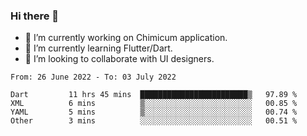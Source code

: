 ### Hi there 👋

<!--
**devcat37/devcat37** is a ✨ _special_ ✨ repository because its `README.md` (this file) appears on your GitHub profile.-->


- 🔭 I’m currently working on Chimicum application.
- 🌱 I’m currently learning Flutter/Dart.
- 👯 I’m looking to collaborate with UI designers.
<!-- - 🤔 I’m looking for help with ... -->

<!--START_SECTION:waka-->

```text
From: 26 June 2022 - To: 03 July 2022

Dart         11 hrs 45 mins  ████████████████████████▒   97.89 %
XML          6 mins          ▒░░░░░░░░░░░░░░░░░░░░░░░░   00.85 %
YAML         5 mins          ▒░░░░░░░░░░░░░░░░░░░░░░░░   00.74 %
Other        3 mins          ░░░░░░░░░░░░░░░░░░░░░░░░░   00.51 %
```

<!--END_SECTION:waka-->
